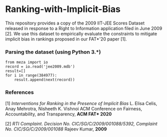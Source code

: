 # Ranking-with-Implicit-Bias

This repository provides a copy of the 2009 IIT-JEE Scores Dataset released in response to a Right to Information application filed in June 2009 [2]. We use this dataset to empirically evaluate the constraints to mitigate implicit bias in rankings proposed in our FAT*'20 paper [1].


### Parsing the dataset (using Python 3.*)
```
from meza import io
record = io.read('jee2009.mdb')
result=[]
for i in range(384977): 
    result.append(next(record))
```

### References
[1] *Interventions for Ranking in the Presence of Implicit Bias*
L. Elisa Celis, Anay Mehrotra, Nisheeth K. Vishnoi
ACM Conference on Fairness, Accountability, and Transparency, **ACM FAT\* 2020**

[2] *RTI Complaint. Decision No. CIC/SG/C/2009/001088/5392, Complaint No. CIC/SG/C/2009/001088*
Rajeev Kumar, **2009**


